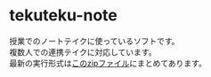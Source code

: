 # tekuteku-note
授業でのノートテイクに使っているソフトです。  
複数人での連携テイクに対応しています。  
最新の実行形式は[このzipファイル](https://github.com/KoichiKodama/tekuteku-note/てくてくノート.zip)にまとめてあります。  
